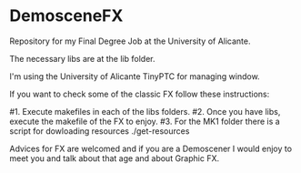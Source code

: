 # DemosceneFX
Repository for my Final Degree Job at the University of Alicante.

The necessary libs are at the lib folder.

I'm using the University of Alicante TinyPTC for managing window.

If you want to check some of the classic FX follow these instructions:

#1. Execute makefiles in each of the libs folders.
#2. Once you have libs, execute the makefile of the FX to enjoy.
#3. For the MK1 folder there is a script for dowloading resources ./get-resources


Advices for FX are welcomed and if you are a Demoscener I would enjoy
to meet you and talk about that age and about Graphic FX.